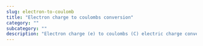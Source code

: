 ```yaml
---
slug: electron-to-coulomb
title: "Electron charge to coulombs conversion"
category: ""
subcategory: ""
description: "Electron charge (e) to coulombs (C) electric charge conversion calculator and how to convert."
---
```



